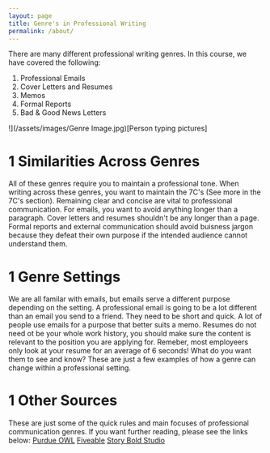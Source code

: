 ```yaml
---
layout: page
title: Genre's in Professional Writing
permalink: /about/
---
```


There are many different professional writing genres. In this course, we have covered the following:
1. Professional Emails
2. Cover Letters and Resumes
3. Memos
4. Formal Reports
5. Bad & Good News Letters

!](/assets/images/Genre Image.jpg)[Person typing pictures]
  
# 1 Similarities Across Genres
All of these genres require you to maintain a professional tone. When writing across these genres, you want to maintain the 7C's (See more in the 7C's section). 
Remaining clear and concise are vital to professional communication. For emails, you want to avoid anything longer than a paragraph. Cover letters and resumes
shouldn't be any longer than a page. Formal reports and external communication should avoid buisness jargon because they defeat their own purpose if the intended
audience cannot understand them. 

# 1 Genre Settings
We are all familar with emails, but emails serve a different purpose depending on the setting. A professional email is going to be a lot different than an email you
send to a friend. They need to be short and quick. A lot of people use emails for a purpose that better suits a memo. Resumes do not need ot be your whole work history,
you should make sure the content is relevant to the position you are applying for. Remeber, most employeers only look at your resume for an average of 6 seconds! What do
you want them to see and know? These are just a few examples of how a genre can change within a professional setting. 

# 1 Other Sources
These are just some of the quick rules and main focuses of professional communication genres. If you want further reading, please see the links below:
[Purdue OWL](https://owl.purdue.edu/owl/subject_specific_writing/professional_technical_writing/business_writing_for_administrative_and_clerical_staff/genre_and_medium.html)
[Fiveable](https://library.fiveable.me/writing-for-communication/unit-12)
[Story Bold Studio](https://www.storyboldstudio.com/blog/professional-writing)
